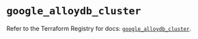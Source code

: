 # `google_alloydb_cluster`

Refer to the Terraform Registry for docs: [`google_alloydb_cluster`](https://registry.terraform.io/providers/hashicorp/google-beta/6.33.0/docs/resources/google_alloydb_cluster).
